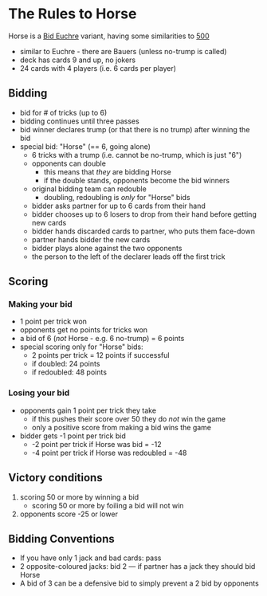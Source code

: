 # The Rules to Horse

Horse is a [Bid Euchre](https://en.wikipedia.org/wiki/Bid_Euchre) variant, having some similarities to [500](https://en.wikipedia.org/wiki/500_(card_game))

* similar to Euchre - there are Bauers (unless no-trump is called)
* deck has cards 9 and up, no jokers
* 24 cards with 4 players (i.e. 6 cards per player)

## Bidding
* bid for # of tricks (up to 6)
* bidding continues until three passes
* bid winner declares trump (or that there is no trump) after winning the bid
* special bid: "Horse" (== 6, going alone)
	* 6 tricks with a trump (i.e. cannot be no-trump, which is just "6")
	* opponents can double
		* this means that *they* are bidding Horse
		* if the double stands, opponents become the bid winners
	* original bidding team can redouble
		* doubling, redoubling is *only* for "Horse" bids
	* bidder asks partner for up to 6 cards from their hand
	* bidder chooses up to 6 losers to drop from their hand before getting new cards
	* bidder hands discarded cards to partner, who puts them face-down
	* partner hands bidder the new cards
	* bidder plays alone against the two opponents
	* the person to the left of the declarer leads off the first trick

## Scoring
### Making your bid
* 1 point per trick won
* opponents get no points for tricks won
* a bid of 6 (*not* Horse - e.g. 6 no-trump) = 6 points
* special scoring only for "Horse" bids:
	* 2 points per trick = 12 points if successful
	* if doubled: 24 points
	* if redoubled: 48 points

### Losing your bid
* opponents gain 1 point per trick they take
	* if this pushes their score over 50 they do _not_ win the game
	* only a positive score from making a bid wins the game
* bidder gets -1 point per trick bid
	* -2 point per trick if Horse was bid = -12
	* -4 point per trick if Horse was redoubled = -48

## Victory conditions
1. scoring 50 or more by winning a bid
	* scoring 50 or more by foiling a bid will not win
1. opponents score -25 or lower

## Bidding Conventions
* If you have only 1 jack and bad cards: pass
* 2 opposite-coloured jacks: bid 2 — if partner has a jack they should bid Horse
* A bid of 3 can be a defensive bid to simply prevent a 2 bid by opponents
